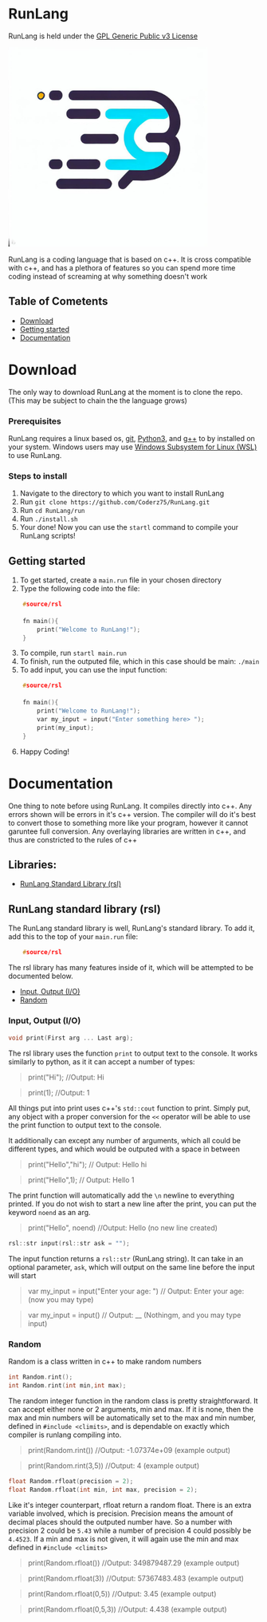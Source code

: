# RunLang

RunLang is held under the [GPL Generic Public v3 License](./LICENSE)

<img src="logo.jpg"
     alt="RunLang Logo"
     style="height: 400px;"/>

RunLang is a coding language that is based on c++. It is cross compatible with c++, and has a plethora of features so you can spend more time coding instead of screaming at why something doesn't work

## Table of Cometents
- [Download](#download)
- [Getting started](#start)
- [Documentation](#docs)

<h1 id = "download">Download</h1>

The only way to download RunLang at the moment is to clone the repo. (This may be subject to chain the the language grows)

<h3>Prerequisites</h3>

RunLang requires a linux based os, [git](https://git-scm.com/), [Python3](https://www.python.org/), and [g++](https://gcc.gnu.org/) to by installed on your system. Windows users may use [Windows Subsystem for Linux (WSL)](https://learn.microsoft.com/en-us/windows/wsl/install) to use RunLang.


<h3>Steps to install</h3>

1. Navigate to the directory to which you want to install RunLang
2. Run `git clone https://github.com/Coderz75/RunLang.git`
3. Run `cd RunLang/run`
4. Run `./install.sh`
5. Your done! Now you can use the `startl` command to compile your RunLang scripts!

<h2 id = "start">Getting started</h2>

1. To get started, create a `main.run` file in your chosen directory
2. Type the following code into the file:
```cpp
    #source/rsl

    fn main(){
        print("Welcome to RunLang!");
    }
```
3. To compile, run `startl main.run`
4. To finish, run the outputed file, which in this case should be main: `./main`
5. To add input, you can use the input function:
```cpp
    #source/rsl

    fn main(){
        print("Welcome to RunLang!");
        var my_input = input("Enter something here> ");
        print(my_input);
    }
```
6. Happy Coding!

<h1 id = "docs">Documentation</h1>
One thing to note before using RunLang. It compiles directly into c++. Any errors shown will be errors in it's c++ version. The compiler will do it's best to convert those to something more like your program, however it cannot garuntee full conversion. Any overlaying libraries are written in c++, and thus are constricted to the rules of c++

<h2>Libraries:</h2>

- [RunLang Standard Library (rsl)](#rsl)

<h2 id = "rsl">RunLang standard library (rsl)</h2>

The RunLang standard library is well, RunLang's standard library. To add it, add this to the top of your `main.run` file:
```cpp
    #source/rsl
```

The rsl library has many features inside of it, which will be attempted to be documented below.

- [Input, Output (I/O)](#rsl_io)
- [Random](#rsl_random)

<h3 id = "rsl_io">Input, Output (I/O)</h3>

```cpp
void print(First arg ... Last arg);
```        
The rsl library uses the function `print` to output text to the console. It works similarly to python, as it it can accept a number of types:
> print("Hi"); //Output: Hi

> print(1); //Output: 1

All things put into print uses c++'s `std::cout` function to print. Simply put, any object with a proper conversion for the `<<` operator will be able to use the print function to output text to the console.

It additionally can except any number of arguments, which all could be different types, and which would be outputed with a space in between
>print("Hello","hi");  // Output: Hello hi

>print("Hello",1); // Output: Hello 1

The print function will automatically add the `\n` newline to everything printed. If you do not wish to start a new line after the print, you can put the keyword `noend` as an arg.
> print("Hello", noend) //Output: Hello (no new line created)

```cpp
rsl::str input(rsl::str ask = "");
```
The input function returns a `rsl::str` (RunLang string). It can take in an optional parameter, `ask`, which will output on the same line before the input will start
> var my_input = input("Enter your age: ") // Output: Enter your age: (now you may type)

> var my_input = input() // Output: __ (Nothingm, and you may type input)

<h3 id = "rsl_random">Random</h3>

Random is a class written in c++ to make random numbers

```cpp
int Random.rint();
int Random.rint(int min,int max);
```

The random integer function in the random class is pretty straightforward. It can accept either none or 2 arguments, min and max. If it is none, then the max and min numbers will be automatically set to the max and min number, defined in `#include <climits>`, and is dependable on exactly which compiler is runlang compiling into.

> print(Random.rint()) //Output: -1.07374e+09 (example output)

> print(Random.rint(3,5)) //Output: 4 (example output)

```cpp
float Random.rfloat(precision = 2);
float Random.rfloat(int min, int max, precision = 2);
```

Like it's integer counterpart, rfloat return a random float. There is an extra variable involved, which is precision. Precision means the amount of decimal places should the outputed number have. So a number with precision 2 could be `5.43` while a number of precision 4 could possibly be `4.4523`. If a min and max is not given, it will again use the min and max defined in `#include <climits>`
> print(Random.rfloat()) //Output: 349879487.29 (example output)

> print(Random.rfloat(3)) //Output: 57367483.483 (example output)

> print(Random.rfloat(0,5)) //Output: 3.45 (example output)

> print(Random.rfloat(0,5,3)) //Output: 4.438 (example output)